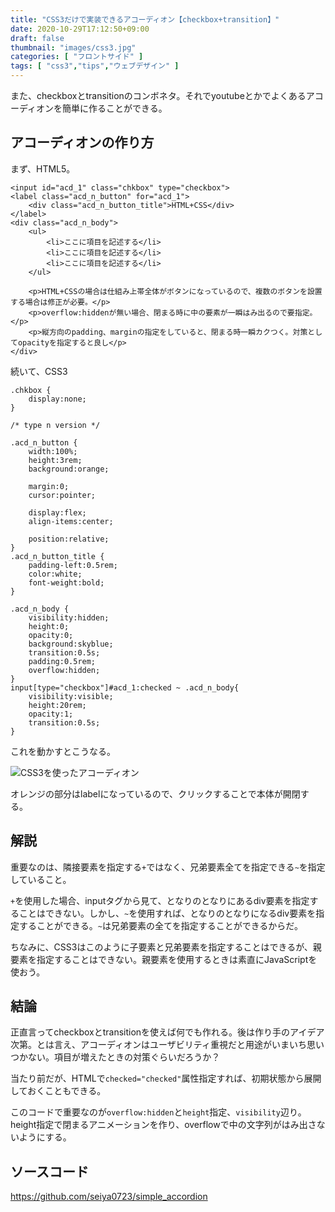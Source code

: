 ```yaml
---
title: "CSS3だけで実装できるアコーディオン【checkbox+transition】"
date: 2020-10-29T17:12:50+09:00
draft: false
thumbnail: "images/css3.jpg"
categories: [ "フロントサイド" ]
tags: [ "css3","tips","ウェブデザイン" ]
---
```


また、checkboxとtransitionのコンボネタ。それでyoutubeとかでよくあるアコーディオンを簡単に作ることができる。


## アコーディオンの作り方

まず、HTML5。

    <input id="acd_1" class="chkbox" type="checkbox">
    <label class="acd_n_button" for="acd_1">
        <div class="acd_n_button_title">HTML+CSS</div>
    </label>
    <div class="acd_n_body">
        <ul>
            <li>ここに項目を記述する</li>
            <li>ここに項目を記述する</li>
            <li>ここに項目を記述する</li>
        </ul>

        <p>HTML+CSSの場合は仕組み上帯全体がボタンになっているので、複数のボタンを設置する場合は修正が必要。</p>
        <p>overflow:hiddenが無い場合、閉まる時に中の要素が一瞬はみ出るので要指定。</p>
        <p>縦方向のpadding、marginの指定をしていると、閉まる時一瞬カクつく。対策としてopacityを指定すると良し</p>
    </div>

続いて、CSS3

    .chkbox {
        display:none;
    }
    
    /* type n version */
    
    .acd_n_button {
        width:100%;
        height:3rem;
        background:orange;
    
        margin:0;
        cursor:pointer;
    
        display:flex;
        align-items:center;
        
        position:relative;
    }
    .acd_n_button_title {
        padding-left:0.5rem;
        color:white;
        font-weight:bold;
    }
    
    .acd_n_body {
        visibility:hidden;
        height:0;
        opacity:0;
        background:skyblue;
        transition:0.5s;
        padding:0.5rem;
        overflow:hidden;
    }
    input[type="checkbox"]#acd_1:checked ~ .acd_n_body{
        visibility:visible;
        height:20rem;
        opacity:1;
        transition:0.5s;
    }



これを動かすとこうなる。

<div class="img-center"><img src="/images/Screenshot from 2020-10-30 09-33-18.png" alt="CSS3を使ったアコーディオン"></div>

オレンジの部分はlabelになっているので、クリックすることで本体が開閉する。


## 解説

重要なのは、隣接要素を指定する`+`ではなく、兄弟要素全てを指定できる`~`を指定していること。

`+`を使用した場合、inputタグから見て、となりのとなりにあるdiv要素を指定することはできない。しかし、`~`を使用すれば、となりのとなりになるdiv要素を指定することができる。`~`は兄弟要素の全てを指定することができるからだ。

ちなみに、CSS3はこのように子要素と兄弟要素を指定することはできるが、親要素を指定することはできない。親要素を使用するときは素直にJavaScriptを使おう。


## 結論

正直言ってcheckboxとtransitionを使えば何でも作れる。後は作り手のアイデア次第。とは言え、アコーディオンはユーザビリティ重視だと用途がいまいち思いつかない。項目が増えたときの対策ぐらいだろうか？

当たり前だが、HTMLで`checked="checked"`属性指定すれば、初期状態から展開しておくこともできる。

このコードで重要なのが`overflow:hidden`と`height`指定、`visibility`辺り。height指定で閉まるアニメーションを作り、overflowで中の文字列がはみ出さないようにする。

## ソースコード

https://github.com/seiya0723/simple_accordion

